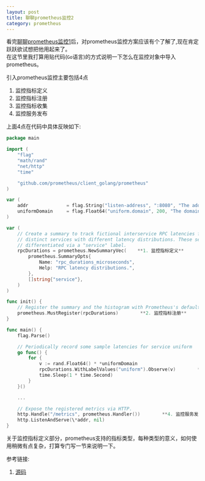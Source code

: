 ```yaml
---
layout: post 
title: 聊聊prometheus监控2
category: prometheus 
---
```

看完[聊聊prometheus监控1](https://helinbo2015.github.io/s8k/prometheus/2016/10/27/prometheus_tutorial_1.html)后，对prometheus监控方案应该有个了解了,现在肯定跃跃欲试想把他用起来了。  
在这节里我打算用贴代码(`Go`语言)的方式说明一下怎么在监控对象中导入prometheus。  
<!--description-->  

引入prometheus监控主要包括4点  

1. 监控指标定义  
2. 监控指标注册  
3. 监控指标收集  
4. 监控服务发布  

上面4点在代码中具体反映如下:  

```Go
package main

import (
    "flag"
    "math/rand"
    "net/http"
    "time"

    "github.com/prometheus/client_golang/prometheus"
)

var (
    addr              = flag.String("listen-address", ":8080", "The address to listen on for HTTP requests.")
    uniformDomain     = flag.Float64("uniform.domain", 200, "The domain for the uniform distribution.")
)

var (
    // Create a summary to track fictional interservice RPC latencies for three
    // distinct services with different latency distributions. These services are
    // differentiated via a "service" label.
    rpcDurations = prometheus.NewSummaryVec(    **1. 监控指标定义**
        prometheus.SummaryOpts{
            Name: "rpc_durations_microseconds",
            Help: "RPC latency distributions.",
        },
        []string{"service"},
    )
)

func init() {
    // Register the summary and the histogram with Prometheus's default registry.
    prometheus.MustRegister(rpcDurations)        **2. 监控指标注册**
}

func main() {
    flag.Parse()

    // Periodically record some sample latencies for service uniform
    go func() {
        for {
            v := rand.Float64() * *uniformDomain
            rpcDurations.WithLabelValues("uniform").Observe(v)        **3. 监控指标收集**
            time.Sleep(1 * time.Second)
        }
    }()

    ...

    // Expose the registered metrics via HTTP.
    http.Handle("/metrics", prometheus.Handler())        **4. 监控服务发布**
    http.ListenAndServe(\*addr, nil)
}
```

关于监控指标定义部分，prometheus支持的指标类型，每种类型的意义，如何使用稍微有点复杂，打算专门写一节来说明一下。

参考链接:
1. [源码](https://github.com/prometheus/client_golang/blob/master/examples/random/main.go)  
